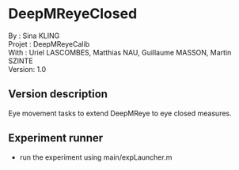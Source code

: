 # DeepMReyeClosed
By :      Sina KLING<br/>
Projet :  DeepMReyeCalib<br/>
With :    Uriel LASCOMBES, Matthias NAU, Guillaume MASSON, Martin SZINTE<br/>
Version:  1.0<br/>

## Version description
Eye movement tasks to extend DeepMReye to eye closed measures.

## Experiment runner
* run the experiment using main/expLauncher.m